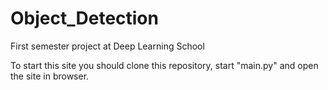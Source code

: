 # Object_Detection
First semester project at Deep Learning School

To start this site you should clone this repository, start "main.py" and open the site in browser.
